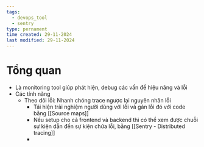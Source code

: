 ```yaml
---
tags:
  - devops_tool
  - sentry
type: pernament
time created: 29-11-2024
last modified: 29-11-2024
---
```

# Tổng quan
- Là monitoring tool giúp phát hiện, debug các vấn đề hiệu năng và lỗi
- Các tính năng
	- Theo dõi lỗi: Nhanh chóng trace ngược lại nguyên nhân lỗi
		- Tái hiện trải nghiệm người dùng với lỗi và gán lỗi đó với code bằng [[Source maps]]
		- Nếu setup cho cả frontend và backend thì có thể xem được chuỗi sự kiện dẫn đến sự kiện chứa lỗi, bằng [[Sentry - Distributed tracing]]
		- 
